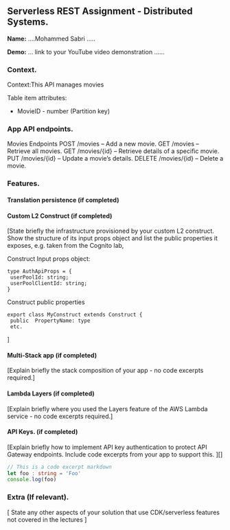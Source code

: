 ## Serverless REST Assignment - Distributed Systems.

__Name:__ ....Mohammed Sabri .....

__Demo:__ ... link to your YouTube video demonstration ......

### Context.

Context:This API manages movies

Table item attributes:
+ MovieID - number  (Partition key)


### App API endpoints.

Movies Endpoints 
POST /movies – Add a new movie.
GET /movies – Retrieve all movies.
GET /movies/{id} – Retrieve details of a specific movie.
PUT /movies/{id} – Update a movie’s details.
DELETE /movies/{id} – Delete a movie.


### Features.

#### Translation persistence (if completed)



#### Custom L2 Construct (if completed)

[State briefly the infrastructure provisioned by your custom L2 construct. Show the structure of its input props object and list the public properties it exposes, e.g. taken from the Cognito lab,

Construct Input props object:
~~~
type AuthApiProps = {
 userPoolId: string;
 userPoolClientId: string;
}
~~~
Construct public properties
~~~
export class MyConstruct extends Construct {
 public  PropertyName: type
 etc.
~~~
 ]

#### Multi-Stack app (if completed)

[Explain briefly the stack composition of your app - no code excerpts required.]

#### Lambda Layers (if completed)

[Explain briefly where you used the Layers feature of the AWS Lambda service - no code excerpts required.]


#### API Keys. (if completed)

[Explain briefly how to implement API key authentication to protect API Gateway endpoints. Include code excerpts from your app to support this. ][]

~~~ts
// This is a code excerpt markdown 
let foo : string = 'Foo'
console.log(foo)
~~~

###  Extra (If relevant).

[ State any other aspects of your solution that use CDK/serverless features not covered in the lectures ]
